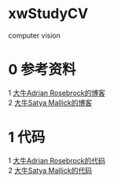 # xwStudyCV
computer vision

0 参考资料
=
1 [大牛Adrian Rosebrock的博客](https://www.pyimagesearch.com/)<br>
2 [大牛Satya Mallick的博客](https://www.learnopencv.com/)<br>

1 代码
=
1 [大牛Adrian Rosebrock的代码](https://github.com/jrosebr1/)<br>
2 [大牛Satya Mallick的代码](https://github.com/spmallick/)<br>

